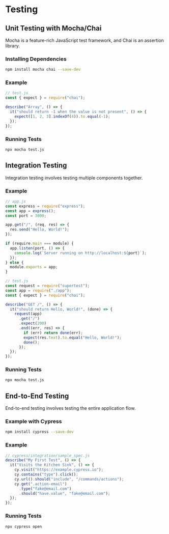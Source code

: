 # Testing

## Unit Testing with Mocha/Chai

Mocha is a feature-rich JavaScript test framework, and Chai is an assertion library.

### Installing Dependencies

```bash
npm install mocha chai --save-dev
```

### Example

```javascript
// test.js
const { expect } = require("chai");

describe("Array", () => {
  it("should return -1 when the value is not present", () => {
    expect([1, 2, 3].indexOf(4)).to.equal(-1);
  });
});
```

### Running Tests

```bash
npx mocha test.js
```

## Integration Testing

Integration testing involves testing multiple components together.

### Example

```javascript
// app.js
const express = require("express");
const app = express();
const port = 3000;

app.get("/", (req, res) => {
  res.send("Hello, World!");
});

if (require.main === module) {
  app.listen(port, () => {
    console.log(`Server running on http://localhost:${port}`);
  });
} else {
  module.exports = app;
}
```

```javascript
// test.js
const request = require("supertest");
const app = require("./app");
const { expect } = require("chai");

describe("GET /", () => {
  it("should return Hello, World!", (done) => {
    request(app)
      .get("/")
      .expect(200)
      .end((err, res) => {
        if (err) return done(err);
        expect(res.text).to.equal("Hello, World!");
        done();
      });
  });
});
```

### Running Tests

```bash
npx mocha test.js
```

## End-to-End Testing

End-to-end testing involves testing the entire application flow.

### Example with Cypress

```bash
npm install cypress --save-dev
```

### Example

```javascript
// cypress/integration/sample_spec.js
describe("My First Test", () => {
  it("Visits the Kitchen Sink", () => {
    cy.visit("https://example.cypress.io");
    cy.contains("type").click();
    cy.url().should("include", "/commands/actions");
    cy.get(".action-email")
      .type("fake@email.com")
      .should("have.value", "fake@email.com");
  });
});
```

### Running Tests

```bash
npx cypress open
```
